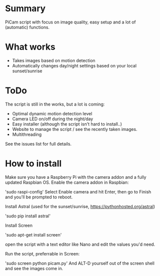 # Summary
PiCam script with focus on image quality, easy setup and a lot of (automatic) functions.

# What works
- Takes images based on motion detection
- Automatically changes day/night settings based on your local sunset/sunrise

# ToDo
The script is still in the works, but a lot is coming:
- Optimal dynamic motion detection level
- Camera LED on/off during the night/day
- Easy installer (although the script isn't hard to install..)
- Website to manage the script / see the recently taken images.
- Multithreading

See the issues list for full details.

# How to install
Make sure you have a Raspberry Pi with the camera addon and a fully updated Raspbian OS. Enable the camera addon in Raspbian:

'sudo raspi-config'
Select Enable camera and hit Enter, then go to Finish and you'll be prompted to reboot.

Install Astral (used for the sunset/sunrise, https://pythonhosted.org/astral)

'sudo pip install astral'

Install Screen

'sudo apt-get install screen'

open the script with a text editor like Nano and edit the values you'd need.

Run the script, preferrable in Screen:

'sudo screen python picam.py'
And ALT-D yourself out of the screen shell and see the images come in.
